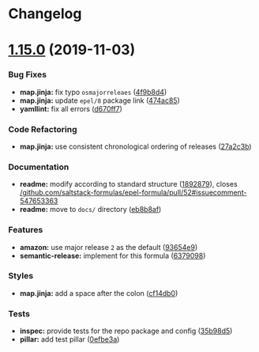 # Changelog

# [1.15.0](https://github.com/saltstack-formulas/epel-formula/compare/v1.14.1...v1.15.0) (2019-11-03)


### Bug Fixes

* **map.jinja:** fix typo `osmajorreleaes` ([4f9b8d4](https://github.com/saltstack-formulas/epel-formula/commit/4f9b8d46ee1c6f890e6f5baf824cfa42853e0d91))
* **map.jinja:** update `epel/8` package link ([474ac85](https://github.com/saltstack-formulas/epel-formula/commit/474ac8588d87f782174a179fa4ae4aad6bb3e401))
* **yamllint:** fix all errors ([d670ff7](https://github.com/saltstack-formulas/epel-formula/commit/d670ff7a9327637a6baac8a9bf0aaa6ded564494))


### Code Refactoring

* **map.jinja:** use consistent chronological ordering of releases ([27a2c3b](https://github.com/saltstack-formulas/epel-formula/commit/27a2c3b2703b5e4d604e51ec99b3885647835b14))


### Documentation

* **readme:** modify according to standard structure ([1892879](https://github.com/saltstack-formulas/epel-formula/commit/1892879754723444ac73948653d39129da9b08fd)), closes [/github.com/saltstack-formulas/epel-formula/pull/52#issuecomment-547653363](https://github.com//github.com/saltstack-formulas/epel-formula/pull/52/issues/issuecomment-547653363)
* **readme:** move to `docs/` directory ([eb8b8af](https://github.com/saltstack-formulas/epel-formula/commit/eb8b8afafd2810d1a3a6e83ed3d24cb36fc67647))


### Features

* **amazon:** use major release `2` as the default ([93654e9](https://github.com/saltstack-formulas/epel-formula/commit/93654e91059878210968b56d82a94a0d76912d39))
* **semantic-release:** implement for this formula ([6379098](https://github.com/saltstack-formulas/epel-formula/commit/63790984afed54d9e0b8f6535e89ddb5f048b487))


### Styles

* **map.jinja:** add a space after the colon ([cf14db0](https://github.com/saltstack-formulas/epel-formula/commit/cf14db0a6ebc0de31a8c71815814fb819babb3b7))


### Tests

* **inspec:** provide tests for the repo package and config ([35b98d5](https://github.com/saltstack-formulas/epel-formula/commit/35b98d55c8ea4b786a889e33bc0418d2f2d87dbe))
* **pillar:** add test pillar ([0efbe3a](https://github.com/saltstack-formulas/epel-formula/commit/0efbe3a743ba8890f5841ec4295fee9538400674))
